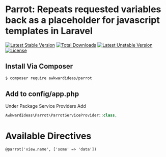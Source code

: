 # Parrot: Repeats requested variables back as a placeholder for javascript templates in Laravel

[![Latest Stable Version](https://poser.pugx.org/awkwardideas/parrot/v/stable)](https://packagist.org/packages/awkwardideas/parrot)
[![Total Downloads](https://poser.pugx.org/awkwardideas/parrot/downloads)](https://packagist.org/packages/awkwardideas/parrot)
[![Latest Unstable Version](https://poser.pugx.org/awkwardideas/parrot/v/unstable)](https://packagist.org/packages/awkwardideas/parrot)
[![License](https://poser.pugx.org/awkwardideas/parrot/license)](https://packagist.org/packages/awkwardideas/parrot)

## Install Via Composer

```bash
$ composer require awkwardideas/parrot
```

## Add to config/app.php

Under Package Service Providers Add

```php
AwkwardIdeas\Parrot\ParrotServiceProvider::class,
```

# Available Directives
```blade
@parrot('view.name', ['some' => 'data'])
``` 